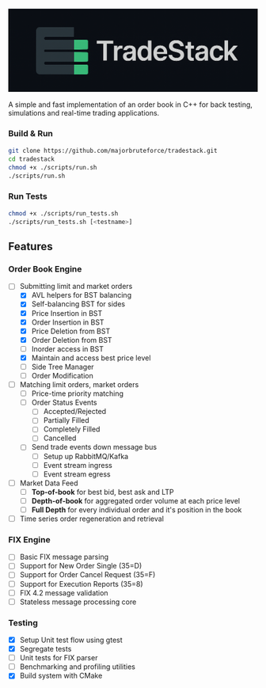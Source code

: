 <p align="center">
  <img src="docs/assets/banner-dark.png" alt="Banner" width="850">
</p>

A simple and fast implementation of an order book in C++ for
back testing, simulations and real-time trading applications.

### Build & Run

```bash
git clone https://github.com/majorbruteforce/tradestack.git
cd tradestack
chmod +x ./scripts/run.sh
./scripts/run.sh
```

### Run Tests

```bash
chmod +x ./scripts/run_tests.sh
./scripts/run_tests.sh [<testname>]
```

## Features

### Order Book Engine

- [ ] Submitting limit and market orders
  - [x] AVL helpers for BST balancing
  - [x] Self-balancing BST for sides
  - [x] Price Insertion in BST
  - [x] Order Insertion in BST
  - [x] Price Deletion from BST
  - [x] Order Deletion from BST
  - [ ] Inorder access in BST
  - [x] Maintain and access best price level
  - [ ] Side Tree Manager
  - [ ] Order Modification
- [ ] Matching limit orders, market orders
  - [ ] Price-time priority matching
  - [ ] Order Status Events
    - [ ] Accepted/Rejected
    - [ ] Partially Filled
    - [ ] Completely Filled
    - [ ] Cancelled
  - [ ] Send trade events down message bus
    - [ ] Setup up RabbitMQ/Kafka
    - [ ] Event stream ingress
    - [ ] Event stream egress
- [ ] Market Data Feed
  - [ ] **Top-of-book** for best bid, best ask and LTP
  - [ ] **Depth-of-book** for aggregated order volume at each price level
  - [ ] **Full Depth** for every individual order and it's position in the book
- [ ] Time series order regeneration and retrieval

### FIX Engine

- [ ] Basic FIX message parsing
- [ ] Support for New Order Single (35=D)
- [ ] Support for Order Cancel Request (35=F)
- [ ] Support for Execution Reports (35=8)
- [ ] FIX 4.2 message validation
- [ ] Stateless message processing core

### Testing

- [x] Setup Unit test flow using gtest
- [x] Segregate tests
- [ ] Unit tests for FIX parser
- [ ] Benchmarking and profiling utilities
- [x] Build system with CMake

